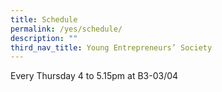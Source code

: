 ```yaml
---
title: Schedule
permalink: /yes/schedule/
description: ""
third_nav_title: Young Entrepreneurs’ Society
---
```

Every Thursday 4 to 5.15pm at B3-03/04